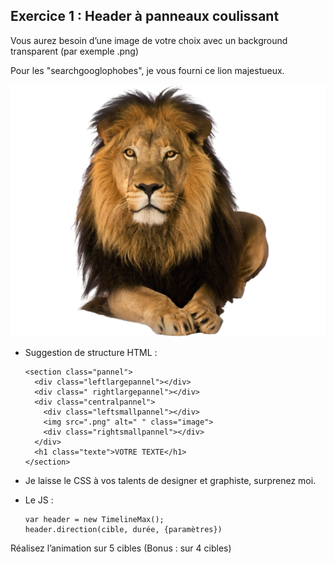 ## Exercice 1 : Header à panneaux coulissant
Vous aurez besoin d’une image de votre choix avec un background transparent (par exemple .png)

Pour les "searchgooglophobes", je vous fourni ce lion majestueux.

![Lion](https://github.com/tonidano/Workshop_AnimJS-GSAP/blob/master/assets/images/lion.png)

* Suggestion de structure HTML :

      <section class="pannel">
        <div class="leftlargepannel"></div>
        <div class=" rightlargepannel"></div>
        <div class="centralpannel">
          <div class="leftsmallpannel"></div>
          <img src=".png" alt=" " class="image">
          <div class="rightsmallpannel"></div>
        </div>
        <h1 class="texte">VOTRE TEXTE</h1>
      </section>

* Je laisse le CSS à vos talents de designer et graphiste, surprenez moi.

* Le JS :

      var header = new TimelineMax();
      header.direction(cible, durée, {paramètres})

Réalisez l’animation sur 5 cibles (Bonus :  sur 4 cibles)
